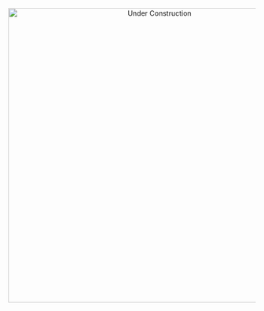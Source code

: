<div align="center">
  <img src="UnderConstruction.jpg" alt="Under Construction" title="Project UnderConstruction" width="600" />